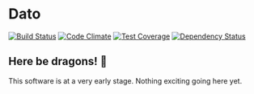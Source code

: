 # Dato
[![Build Status](https://travis-ci.org/DatoAI/dato-website.svg?branch=master)](https://travis-ci.org/DatoAI/dato-website)
[![Code Climate](https://codeclimate.com/github/DatoAI/dato-website/badges/gpa.svg)](https://codeclimate.com/github/DatoAI/dato-website)
[![Test Coverage](https://codeclimate.com/github/DatoAI/dato-website/badges/coverage.svg)](https://codeclimate.com/github/DatoAI/dato-website/coverage)
[![Dependency Status](https://gemnasium.com/badges/github.com/oesgalha/datoca.svg)](https://gemnasium.com/github.com/oesgalha/datoca)


## Here be dragons! :dragon:

This software is at a very early stage.
Nothing exciting going here yet.
